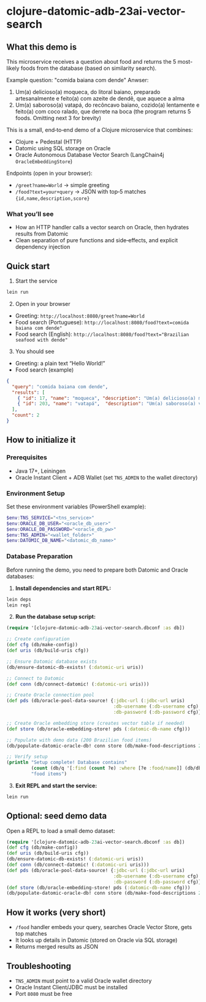 # clojure-datomic-adb-23ai-vector-search

## What this demo is

This microservice receives a question about food and returns the 5 most-likely foods from the database (based on similarity search).

Example question: "comida baiana com dende"
Anwser: 
1) Um(a) delicioso(a) moqueca, do litoral baiano, preparado artesanalmente e feito(a) com azeite de dendê, que aquece a alma
2) Um(a) saboroso(a) vatapá, do recôncavo baiano, cozido(a) lentamente e feito(a) com coco ralado, que derrete na boca
(the program returns 5 foods. Omitting next 3 for brevity)

This is a small, end‑to‑end demo of a Clojure microservice that combines:
- Clojure + Pedestal (HTTP)
- Datomic using SQL storage on Oracle
- Oracle Autonomous Database Vector Search (LangChain4j `OracleEmbeddingStore`)

Endpoints (open in your browser):
- `/greet?name=World` → simple greeting
- `/food?text=your+query` → JSON with top‑5 matches `{id,name,description,score}`

### What you’ll see
- How an HTTP handler calls a vector search on Oracle, then hydrates results from Datomic
- Clean separation of pure functions and side‑effects, and explicit dependency injection

## Quick start

1) Start the service
```bash
lein run
```

2) Open in your browser
- Greeting: `http://localhost:8080/greet?name=World`
- Food search (Portuguese): `http://localhost:8080/food?text=comida baiana com dende"`
- Food search (English): `http://localhost:8080/food?text="Brazilian seafood with dende"`

3) You should see
- Greeting: a plain text “Hello World!”
- Food search (example)
```json
{
  "query": "comida baiana com dende",
  "results": [
    { "id": 17, "name": "moqueca", "description": "Um(a) delicioso(a) moqueca, do litoral baiano, preparado artesanalmente e feito(a) com azeite de dendê, que aquece a alma.", "score": 0.86 },
    { "id": 203, "name": "vatapá",  "description": "Um(a) saboroso(a) vatapá, do recôncavo baiano, cozido(a) lentamente e feito(a) com coco ralado, que derrete na boca.", "score": 0.81 }
  ],
  "count": 2
}
```

## How to initialize it

### Prerequisites
- Java 17+, Leiningen
- Oracle Instant Client + ADB Wallet (set `TNS_ADMIN` to the wallet directory)

### Environment Setup
Set these environment variables (PowerShell example):
```powershell
$env:TNS_SERVICE="<tns_service>"
$env:ORACLE_DB_USER="<oracle_db_user>"
$env:ORACLE_DB_PASSWORD="<oracle_db_pw>"
$env:TNS_ADMIN="<wallet_folder>"
$env:DATOMIC_DB_NAME="<datomic_db_name>"
```

### Database Preparation
Before running the demo, you need to prepare both Datomic and Oracle databases:

1. **Install dependencies and start REPL:**
```bash
lein deps
lein repl
```

2. **Run the database setup script:**
```clojure
(require '[clojure-datomic-adb-23ai-vector-search.dbconf :as db])

;; Create configuration
(def cfg (db/make-config))
(def uris (db/build-uris cfg))

;; Ensure Datomic database exists
(db/ensure-datomic-db-exists! (:datomic-uri uris))

;; Connect to Datomic
(def conn (db/connect-datomic! (:datomic-uri uris)))

;; Create Oracle connection pool
(def pds (db/oracle-pool-data-source! {:jdbc-url (:jdbc-url uris)
                                       :db-username (:db-username cfg)
                                       :db-password (:db-password cfg)}))

;; Create Oracle embedding store (creates vector table if needed)
(def store (db/oracle-embedding-store! pds (:datomic-db-name cfg)))

;; Populate with demo data (200 Brazilian food items)
(db/populate-datomic-oracle-db! conn store (db/make-food-descriptions 200))

;; Verify setup
(println "Setup complete! Database contains" 
         (count (db/q '[:find (count ?e) :where [?e :food/name]] (db/db conn))) 
         "food items")
```

3. **Exit REPL and start the service:**
```bash
lein run
```

## Optional: seed demo data

Open a REPL to load a small demo dataset:
```clojure
(require '[clojure-datomic-adb-23ai-vector-search.dbconf :as db])
(def cfg (db/make-config))
(def uris (db/build-uris cfg))
(db/ensure-datomic-db-exists! (:datomic-uri uris))
(def conn (db/connect-datomic! (:datomic-uri uris)))
(def pds (db/oracle-pool-data-source! {:jdbc-url (:jdbc-url uris)
                                       :db-username (:db-username cfg)
                                       :db-password (:db-password cfg)}))
(def store (db/oracle-embedding-store! pds (:datomic-db-name cfg)))
(db/populate-datomic-oracle-db! conn store (db/make-food-descriptions 200))
```

## How it works (very short)
- `/food` handler embeds your query, searches Oracle Vector Store, gets top matches
- It looks up details in Datomic (stored on Oracle via SQL storage)
- Returns merged results as JSON

## Troubleshooting
- `TNS_ADMIN` must point to a valid Oracle wallet directory
- Oracle Instant Client/JDBC must be installed
- Port `8080` must be free

